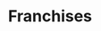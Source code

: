 ---
title: Franchises
description: >-
  This is a desc
titre: Franchises
image: null
i18nlanguage: fr
draft: false
activemenu: franchise
---